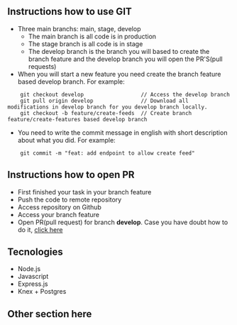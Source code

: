 ## Instructions how to use GIT  

- Three main branchs: main, stage, develop
  - The main branch is all code is in production
  - The stage branch is all code is in stage
  - The develop branch is the branch you will based to create the branch feature and the develop branch you will open the PR'S(pull requests)
- When you will start a new feature you need create the branch feature based develop branch. For example:

```
    git checkout develop                  // Access the develop branch
    git pull origin develop               // Download all modifications in develop branch for you develop branch locally.
    git checkout -b feature/create-feeds  // Create branch feature/create-features based develop branch
```

- You need to write the commit message in english with short description about what you did. For example:

```
    git commit -m "feat: add endpoint to allow create feed"
```

## Instructions how to open PR

- First finished your task in your branch feature
- Push the code to remote repository
- Access repository on Github
- Access your branch feature
- Open PR(pull request) for branch **develop**. Case you have doubt how to do it, [click here](https://docs.github.com/en/pull-requests/collaborating-with-pull-requests/proposing-changes-to-your-work-with-pull-requests/creating-a-pull-request)

## Tecnologies

- Node.js
- Javascript
- Express.js
- Knex + Postgres

## Other section here
